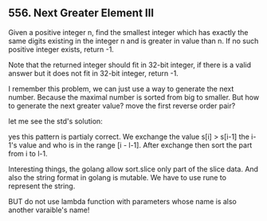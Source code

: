 ## 556. Next Greater Element III

Given a positive integer n, find the smallest integer which has exactly the same digits existing in the integer n and is greater in value than n. If no such positive integer exists, return -1.

Note that the returned integer should fit in 32-bit integer, if there is a valid answer but it does not fit in 32-bit integer, return -1.

I remember this problem, we can just use a way to generate the next number. Because the maximal number is sorted from big to smaller. But how to generate the next greater value? move the first reverse order pair?

let me see the std's solution:

yes this pattern is partialy correct. We exchange the value s[i] > s[i-1] the i-1's value and who is in the range [i - l-1]. After exchange then sort the part from i to l-1.

Interesting things, the golang allow sort.slice only part of the slice data. And also the string format in golang is mutable. We have to use rune to represent the string.

BUT do not use lambda function with parameters whose name is also another varaible's name!
